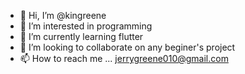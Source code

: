 - 👋 Hi, I’m @kingreene
- 👀 I’m interested in programming
- 🌱 I’m currently learning flutter
- 💞️ I’m looking to collaborate on any beginer's project
- 📫 How to reach me ... jerrygreene010@gmail.com

<!---
kingreene/kingreene is a ✨ special ✨ repository because its `README.md` (this file) appears on your GitHub profile.
You can click the Preview link to take a look at your changes.
--->
